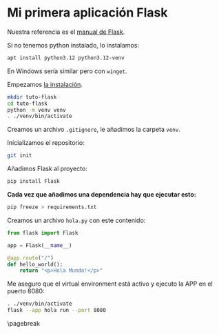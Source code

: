 
# Mi primera aplicación Flask

Nuestra referencia es el [manual de Flask](https://flask.palletsprojects.com/es/stable).

Si no tenemos python instalado, lo instalamos:

```bash
apt install python3.12 python3.12-venv
```

En Windows sería similar pero con `winget`.

Empezamos  [la instalación](https://flask.palletsprojects.com/es/stable/installation/).

```bash
mkdir tuto-flask
cd tuto-flask
python -m venv venv
. ./venv/bin/activate
```

Creamos un archivo `.gitignore`, le añadimos la carpeta `venv`.

Inicializamos el repositorio:

```bash
git init
```

Añadimos Flask al proyecto:

```bash
pip install Flask
```

**Cada vez que añadimos una dependencia hay que ejecutar esto:**

```bash
pip freeze > requirements.txt
```

Creamos un archivo `hola.py` con este contenido:

```python
from flask import Flask

app = Flask(__name__)

@app.route("/")
def hello_world():
    return "<p>Hola Mundo!</p>"
```

Me aseguro que el virtual environment está activo y ejecuto la APP en el puerto 8080:

```bash
. ./venv/bin/activate
flask --app hola run --port 8080
```


\pagebreak
